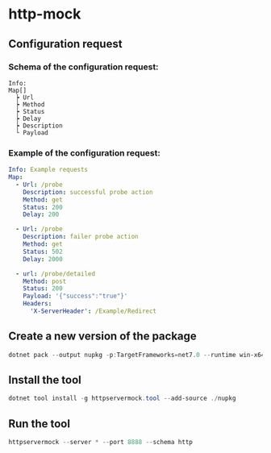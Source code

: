 ﻿# http-mock

## Configuration request

### Schema of the configuration request:

```
Info:
Map[]
  ┝ Url
  ┝ Method
  ┝ Status
  ┝ Delay
  ┝ Description
  └ Payload
```

### Example of the configuration request:

```yaml
Info: Example requests
Map:
  - Url: /probe
    Description: successful probe action
    Method: get
    Status: 200
    Delay: 200

  - Url: /probe
    Description: failer probe action
    Method: get
    Status: 502
    Delay: 2000

  - url: /probe/detailed
    Method: post
    Status: 200
    Payload: '{"success":"true"}'
    Headers:
      'X-ServerHeader': /Example/Redirect
```

## Create a new version of the package 

```powershell
dotnet pack --output nupkg -p:TargetFrameworks=net7.0 --runtime win-x64 --configuration Release
```

## Install the tool

```powershell
dotnet tool install -g httpservermock.tool --add-source ./nupkg
```

## Run the tool

```powershell
httpservermock --server * --port 8888 --schema http
```